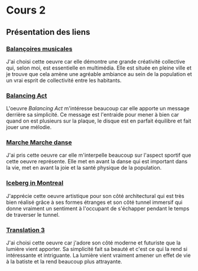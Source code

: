 # Cours 2
## Présentation des liens

### [Balançoires musicales](https://www.dailytouslesjours.com/fr/projets/balancoires-musicales) 
J'ai choisi cette oeuvre car elle démontre une grande créativité collective qui, selon moi, est essentielle en multimédia. Elle est située en pleine ville et je trouve que cela amène une agréable ambiance au sein de la population et un vrai esprit de collectivité entre les habitants. 

### [Balancing Act](https://www.dailytouslesjours.com/fr/projets/balancing-act)
L'oeuvre *Balancing Act* m'intéresse beaucoup car elle apporte un message derrière sa simplicité. Ce message est l'entraide pour mener à bien car quand on est plusieurs sur la plaque, le disque est en parfait équilibre et fait jouer une mélodie.

### [Marche Marche danse](https://www.dailytouslesjours.com/fr/projets/marche-marche-danse) 
J'ai pris cette oeuvre car elle m'interpelle beaucoup sur l'aspect sportif que cette oeuvre représente. Elle met en avant la danse qui est important dans la vie, met en avant la joie et la santé physique de la population.

### [Iceberg in Montreal](https://www.atomic3.ca/projet.php?id=2) 
J'apprécie cette oeuvre artistique pour son côté architectural qui est très bien réalisé grâce à ses formes étranges et son côté tunnel immersif qui donne vraiment un sentiment à l'occupant de s'échapper pendant le temps de traverser le tunnel.

### [Translation 3](https://www.atomic3.ca/projet.php?id=2) 
J'ai choisi cette oeuvre car j'adore son côté moderne et futuriste que la lumière vient apporter. Sa simplicité fait sa beauté et c'est ce qui la rend si intéressante et intriguante. La lumière vient vraiment amener un effet de vie à la batiste et la rend beaucoup plus attrayante. 

